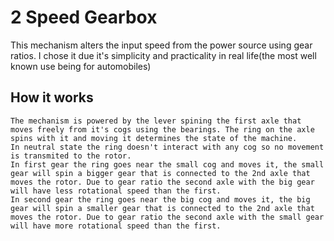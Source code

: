 # 2 Speed Gearbox

This mechanism alters the input speed from the power source using gear ratios.
I chose it due it's simplicity and practicality in real life(the most well known use being for automobiles)

## How it works

```
The mechanism is powered by the lever spining the first axle that moves freely from it's cogs using the bearings. The ring on the axle spins with it and moving it determines the state of the machine.
In neutral state the ring doesn't interact with any cog so no movement is transmited to the rotor. 
In first gear the ring goes near the small cog and moves it, the small gear will spin a bigger gear that is connected to the 2nd axle that moves the rotor. Due to gear ratio the second axle with the big gear will have less rotational speed than the first.
In second gear the ring goes near the big cog and moves it, the big gear will spin a smaller gear that is connected to the 2nd axle that moves the rotor. Due to gear ratio the second axle with the small gear will have more rotational speed than the first.
```
